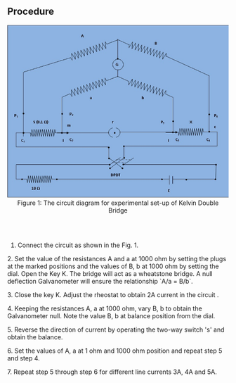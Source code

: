 ## Procedure
<div align="center">
<img src="./images/kelvindoublebridge_procedure.jpg"><br/>
Figure 1: The circuit diagram for experimental set-up of Kelvin Double Bridge
</div>

<br/><br/>
1. Connect the circuit as shown in the Fig. 1.
</p> 
2. Set the value of the resistances A and a at 1000 ohm by setting the plugs at the marked positions and the values of B, b at 1000 ohm by setting the dial. Open the Key K. The bridge will act as a wheatstone bridge. A null deflection Galvanometer will ensure the relationship `A/a = B/b`.
</p>
3. Close the key K. Adjust the rheostat to obtain 2A current in the circuit .
</p>
4. Keeping the resistances A, a at 1000 ohm, vary B, b to obtain the Galvanometer null. Note the value B, b at balance position from the dial.
</p>
5. Reverse the direction of current by operating the two-way  switch 's'  and obtain the balance.
</p>
6. Set the values of A, a at 1 ohm and 1000 ohm position and repeat  step 5 and step 4.
</p>
7. Repeat step 5 through step 6 for different line currents 3A, 4A and 5A.
<script id="MathJax-script" async src="https://cdn.jsdelivr.net/npm/mathjax@3/es5/tex-mml-chtml.js"></script>
